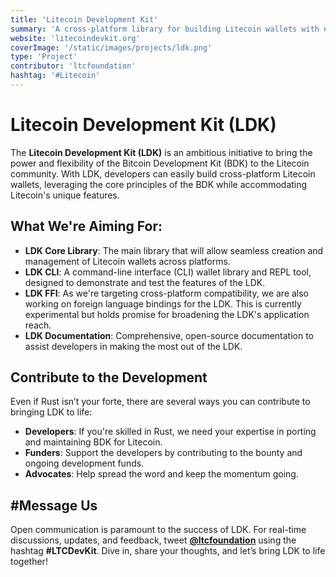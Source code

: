 ```yaml
---
title: 'Litecoin Development Kit'
summary: 'A cross-platform library for building Litecoin wallets with ease.'
website: 'litecoindevkit.org'
coverImage: '/static/images/projects/ldk.png'
type: 'Project'
contributor: 'ltcfoundation'
hashtag: '#Litecoin'
---
```


# Litecoin Development Kit (LDK)

The **Litecoin Development Kit (LDK)** is an ambitious initiative to bring the power and flexibility of the Bitcoin Development Kit (BDK) to the Litecoin community. With LDK, developers can easily build cross-platform Litecoin wallets, leveraging the core principles of the BDK while accommodating Litecoin's unique features.

## What We're Aiming For:

- **LDK Core Library**: The main library that will allow seamless creation and management of Litecoin wallets across platforms.
- **LDK CLI**: A command-line interface (CLI) wallet library and REPL tool, designed to demonstrate and test the features of the LDK.
- **LDK FFI**: As we're targeting cross-platform compatibility, we are also working on foreign language bindings for the LDK. This is currently experimental but holds promise for broadening the LDK's application reach.
- **LDK Documentation**: Comprehensive, open-source documentation to assist developers in making the most out of the LDK.


## Contribute to the Development

Even if Rust isn’t your forte, there are several ways you can contribute to bringing LDK to life:
- **Developers**: If you're skilled in Rust, we need your expertise in porting and maintaining BDK for Litecoin.
- **Funders**: Support the developers by contributing to the bounty and ongoing development funds.
- **Advocates**: Help spread the word and keep the momentum going.

## #Message Us

Open communication is paramount to the success of LDK. For real-time discussions, updates, and feedback, tweet **[@ltcfoundation](https://twitter.com/ltcfoundation)** using the hashtag **#LTCDevKit**. Dive in, share your thoughts, and let’s bring LDK to life together!